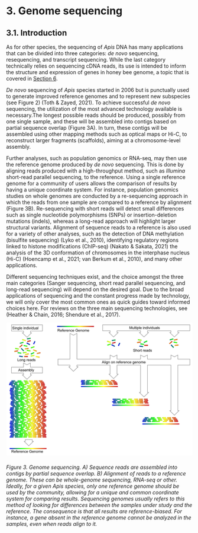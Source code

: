 # 3. Genome sequencing

## 3.1. Introduction

As for other species, the sequencing of *Apis* DNA has many applications that can be divided into three categories: *de novo* sequencing, resequencing, and transcript sequencing. While the last category technically relies on sequencing cDNA reads, its use is intended to inform the structure and expression of genes in honey bee genome, a topic that is covered in [Section 6](https://youneedawiki.com/app/page/1xCroRTPWU4mk711qSP4X6GCmIwLz9PdB?p=1rc183pyLOH9HstkT14kQP-SXKx-dffa2).

*De novo* sequencing of *Apis* species started in 2006 but is punctually used to generate improved reference genomes and to represent new subspecies (see Figure 2) (Toth & Zayed, 2021). To achieve successful *de novo* sequencing, the utilization of the most advanced technology available is necessary.The longest possible reads should be produced, possibly from one single sample, and these will be assembled into contigs based on partial sequence overlap (Figure 3A). In turn, these contigs will be assembled using other mapping methods such as optical maps or Hi-C, to reconstruct larger fragments (scaffolds), aiming at a chromosome-level assembly.

Further analyses, such as population genomics or RNA-seq, may then use the reference genome produced by *de novo* sequencing. This is done by aligning reads produced with a high-throughput method, such as *Illumina* short-read parallel sequencing, to the reference. Using a single reference genome for a community of users allows the comparison of results by having a unique coordinate system. For instance, population genomics studies on whole genomes are conducted by a re-sequencing approach in which the reads from one sample are compared to a reference by alignment (Figure 3B). Re-sequencing with short reads will detect small differences such as single nucleotide polymorphisms (SNPs) or insertion-deletion mutations (indels), whereas a long-read approach will highlight larger structural variants. Alignment of sequence reads to a reference is also used for a variety of other analyses, such as the detection of DNA methylation (bisulfite sequencing) (Lyko et al., 2010), identifying regulatory regions linked to histone modifications (ChIP-seq) (Nakato & Sakata, 2021) the analysis of the 3D conformation of chromosomes in the interphase nucleus (Hi-C) (Hoencamp et al., 2021; van Berkum et al., 2010), and many other applications.

Different sequencing techniques exist, and the choice amongst the three main categories (Sanger sequencing, short read parallel sequencing, and long-read sequencing) will depend on the desired goal. Due to the broad applications of sequencing and the constant progress made by technology, we will only cover the most common ones as quick guides toward informed choices here. For reviews on the three main sequencing technologies, see (Heather & Chain, 2016; Shendure et al., 2017).

![Figure 3](assets/Figure_3.png)

###### Figure 3. Genome sequencing. A) Sequence reads are assembled into contigs by partial sequence overlap. B) Alignment of reads to a reference genome. These can be whole-genome sequencing, RNA-seq or other. Ideally, for a given Apis species, only one reference genome should be used by the community, allowing for a unique and common coordinate system for comparing results. Sequencing genomes usually refers to this method of looking for differences between the samples under study and the reference. The consequence is that all results are reference-biased. For instance, a gene absent in the reference genome cannot be analyzed in the samples, even when reads align to it.
